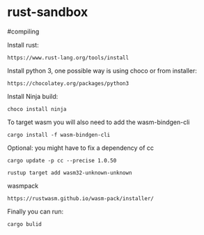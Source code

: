 # rust-sandbox

#compiling

Install rust:
```
https://www.rust-lang.org/tools/install
```
Install python 3, one possible way is using choco or from installer:
```
https://chocolatey.org/packages/python3
```
Install Ninja build:
```
choco install ninja
```
To target wasm you will also need to add the wasm-bindgen-cli
```
cargo install -f wasm-bindgen-cli
```

Optional: you might have to fix a dependency of cc
```
cargo update -p cc --precise 1.0.50
```
```
rustup target add wasm32-unknown-unknown
```

wasmpack

```
https://rustwasm.github.io/wasm-pack/installer/
```

Finally you can run:
```
cargo bulid
```
